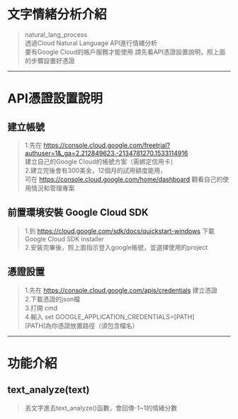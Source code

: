
# 文字情緒分析介紹
> natural_lang_process  
> 透過Cloud Natural Language API進行情緒分析  
> 要有Google Cloud的帳戶服務才能使用
> 請先看API憑證設置說明，照上面的步驟設置好憑證    
-------------------------------------------------------------------------------
# API憑證設置說明
## 建立帳號
> 1.先在 https://console.cloud.google.com/freetrial?authuser=1&_ga=2.212849623.-2134781270.1533114916   
>   建立自己的Google Cloud的帳號方案（需綁定信用卡）  
> 2.建立完後會有300美金，12個月的試用額度能用，  
    可在 https://console.cloud.google.com/home/dashboard 觀看自己的使用情況和管理專案  
    
## 前置環境安裝 Google Cloud SDK
> 1.到 https://cloud.google.com/sdk/docs/quickstart-windows 下載 Google Cloud SDK installer  
> 2.安裝完畢後，照上面指示登入google帳號，並選擇使用的project  

## 憑證設置
> 1.先在 https://console.cloud.google.com/apis/credentials 建立憑證  
> 2.下載憑證的json檔  
> 3.打開 cmd  
> 4.輸入 set GOOGLE_APPLICATION_CREDENTIALS=[PATH]  
    [PATH]為你憑證放置路徑（須包含檔名）  
-------------------------------------------------------------------------------

# 功能介紹
## text_analyze(text) 
> 丟文字進去text_analyze()函數，會回傳-1~1的情緒分數  

